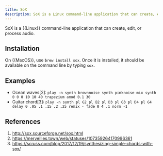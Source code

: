 ```yaml
---
title: SoX
description: SoX is a Linux command-line application that can create, edit, or process audio.
---
```


SoX is a {{Linux}} command-line application that can create, edit, or process audio.

## Installation

On {{MacOS}}, use `brew install sox`. Once it is installed, it should be available on the command line by typing `sox`.

## Examples

- Ocean waves[2]: `play -n synth brownnoise synth pinknoise mix synth 0 0 0 10 10 40 trapezium amod 0.1 30`
- Guitar chord[3]: `play -n synth pl G2 pl B2 pl D3 pl G3 pl D4 pl G4 delay 0 .05 .1 .15 .2 .25 remix - fade 0 4 .1 norm -1`

## References

1. http://sox.sourceforge.net/sox.html
1. https://merveilles.town/web/statuses/107359264170996361
1. https://scruss.com/blog/2017/12/19/synthesizing-simple-chords-with-sox/